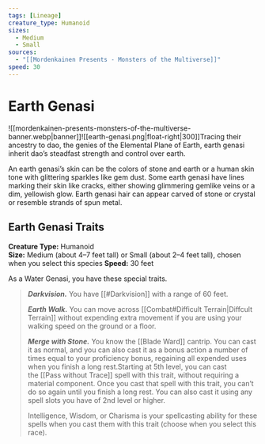 ```yaml
---
tags: [Lineage]
creature_type: Humanoid
sizes:
  - Medium
  - Small
sources:
  - "[[Mordenkainen Presents - Monsters of the Multiverse]]"
speed: 30
---
```

# Earth Genasi
![[mordenkainen-presents-monsters-of-the-multiverse-banner.webp|banner]]![[earth-genasi.png|float-right|300]]Tracing their ancestry to dao, the genies of the Elemental Plane of Earth, earth genasi inherit dao’s steadfast strength and control over earth.

An earth genasi’s skin can be the colors of stone and earth or a human skin tone with glittering sparkles like gem dust. Some earth genasi have lines marking their skin like cracks, either showing glimmering gemlike veins or a dim, yellowish glow. Earth genasi hair can appear carved of stone or crystal or resemble strands of spun metal.

## Earth Genasi Traits
**Creature Type:** Humanoid  
**Size:** Medium (about 4–7 feet tall) or Small (about 2–4 feet tall), chosen when you select this species
**Speed:** 30 feet

As a Water Genasi, you have these special traits.
>**_Darkvision._** You have [[#Darkvision]] with a range of 60 feet.
>
>**_Earth Walk._** You can move across [[Combat#Difficult Terrain|Diffcult Terrain]] without expending extra movement if you are using your walking speed on the ground or a floor.
>
>**_Merge with Stone._** You know the [[Blade Ward]] cantrip. You can cast it as normal, and you can also cast it as a bonus action a number of times equal to your proficiency bonus, regaining all expended uses when you finish a long rest.Starting at 5th level, you can cast the [[Pass without Trace]] spell with this trait, without requiring a material component. Once you cast that spell with this trait, you can’t do so again until you finish a long rest. You can also cast it using any spell slots you have of 2nd level or higher.
>
>Intelligence, Wisdom, or Charisma is your spellcasting ability for these spells when you cast them with this trait (choose when you select this race).